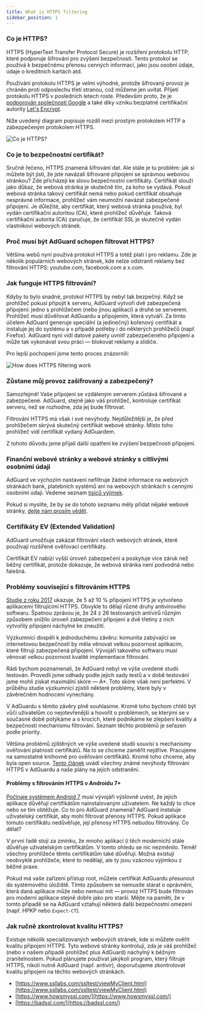 ```yaml
---
title: What is HTTPS filtering
sidebar_position: 1
---
```


### Co je HTTPS?

HTTPS (HyperText Transfer Protocol Secure) je rozšíření protokolu HTTP, které podporuje šifrování pro zvýšení bezpečnosti. Tento protokol se používá k bezpečnému přenosu cenných informací, jako jsou osobní údaje, údaje o kreditních kartách atd.

Používání protokolu HTTPS je velmi výhodné, protože šifrovaný provoz je chráněn proti odposlechu třetí stranou, což můžeme jen uvítat. Přijetí protokolu HTTPS v posledních letech roste. Především proto, že je [podporován společností Google](https://webmasters.googleblog.com/2014/08/https-as-ranking-signal.html) a také díky vzniku bezplatné certifikační autority [Let's Encrypt](https://en.wikipedia.org/wiki/Let's_Encrypt).

Níže uvedený diagram popisuje rozdíl mezi prostým protokolem HTTP a zabezpečeným protokolem HTTPS.

![Co je HTTPS?](https://cdn.adtidy.org/public/Adguard/Blog/https/what_is_https.png)

### Co je to bezpečnostní certifikát?

Sručně řečeno, HTTPS znamená šifrování dat. Ale stále je tu problém: jak si můžete být jisti, že jste navázali šifrované připojení se správnou webovou stránkou? Zde přicházejí ke slovu bezpečnostní certifikáty. Certifikát slouží jako důkaz, že webová stránka je skutečně tím, za koho se vydává. Pokud webová stránka takový certifikát nemá nebo pokud certifikát obsahuje nesprávné informace, prohlížeč vám neumožní navázat zabezpečené připojení. Je důležité, aby certifikát, který webová stránka používá, byl vydán certifikační autoritou (CA), které prohlížeč důvěřuje. Taková certifikační autorita (CA) zaručuje, že certifikát SSL je skutečně vydán vlastníkovi webových stránek.

### Proč musí být AdGuard schopen filtrovat HTTPS?

Většina webů nyní používá protokol HTTPS a totéž platí i pro reklamu. Zde je několik populárních webových stránek, kde nelze odstranit reklamy bez filtrování HTTPS: youtube.com, facebook.com a x.com.

### Jak funguje HTTPS filtrování?

Kdyby to bylo snadné, protokol HTTPS by nebyl tak bezpečný. Když se prohlížeč pokusí připojit k serveru, AdGuard vytvoří dvě zabezpečená připojení: jedno s prohlížečem (nebo jinou aplikací) a druhé se serverem. Prohlížeč musí důvěřovat AdGuardu a připojením, která vytváří. Za tímto účelem AdGuard generuje speciální (a jedinečný) kořenový certifikát a instaluje jej do systému a v případě potřeby i do některých prohlížečů (např. Firefox). AdGuard nyní vidí datové pakety uvnitř zabezpečeného připojení a může tak vykonávat svou práci — blokovat reklamy a slídiče.

Pro lepší pochopení jsme tento proces znázornili:

![How does HTTPS filtering work](https://cdn.adtidy.org/public/Adguard/Blog/https/what_is_https_filtering.png)

### Zůstane můj provoz zašifrovaný a zabezpečený?

Samozřejmě! Vaše připojení se vzdáleným serverem zůstává šifrované a zabezpečené. AdGuard, stejně jako váš prohlížeč, kontroluje certifikát serveru, než se rozhodne, zda jej bude filtrovat.

Filtrování HTTPS má však i své nevýhody. Nejdůležitější je, že před prohlížečem skrývá skutečný certifikát webové stránky. Místo toho prohlížeč vidí certifikát vydaný AdGuardem.

Z tohoto důvodu jsme přijali další opatření ke zvýšení bezpečnosti připojení.

### Finanční webové stránky a webové stránky s citlivými osobními údaji

AdGuard ve výchozím nastavení nefiltruje žádné informace na webových stránkách bank, platebních systémů ani na webových stránkách s cennými osobními údaji. Vedeme seznam [tisíců výjimek](https://github.com/AdguardTeam/HttpsExclusions).

Pokud si myslíte, že by se do tohoto seznamu měly přidat nějaké webové stránky, [dejte nám prosím vědět](https://github.com/AdguardTeam/HttpsExclusions/issues/new).

### Certifikáty EV (Extended Validation)

AdGuard umožňuje zakázat filtrování všech webových stránek, které používají rozšířené ověřovací certifikáty.

Certifikát EV nabízí vyšší úroveň zabezpečení a poskytuje více záruk než běžný certifikát, protože dokazuje, že webová stránka není podvodná nebo falešná.

### Problémy související s filtrováním HTTPS

[Studie z roku 2017](https://cdn.adtidy.org/public/Adguard/Blog/https/interception-ndss17.pdf) ukazuje, že 5 až 10 % připojení HTTPS je vytvořeno aplikacemi filtrujícími HTTPS. Obvykle to dělají různé druhy antivirového softwaru. Špatnou zprávou je, že 24 z 26 testovaných antivirů různým způsobem snížilo úroveň zabezpečení připojení a dvě třetiny z nich vytvořily připojení náchylné ke zneužití.

Výzkumníci dospěli k jednoduchému závěru: komunita zabývající se internetovou bezpečností by měla věnovat velkou pozornost aplikacím, které filtrují zabezpečená připojení. Vývojáři takového softwaru musí věnovat velkou pozornost kvalitě implementace filtrování.

Rádi bychom poznamenali, že AdGuard nebyl ve výše uvedené studii testován. Provedli jsme odhady podle jejich sady testů a v době testování jsme mohli získat maximální skóre — A\*. Toto skóre však není perfektní. V průběhu studie výzkumníci zjistili některé problémy, které byly v závěrečném hodnocení vynechány.

V AdGuardu s těmito závěry plně souhlasíme. Kromě toho bychom chtěli být vůči uživatelům co nejotevřenější a hovořit o problémech, se kterými se v současné době potýkáme a o krocích, které podnikáme ke zlepšení kvality a bezpečnosti mechanismu filtrování. Seznam těchto problémů je seřazen podle priority.

Většina problémů zjištěných ve výše uvedené studii souvisí s mechanismy ověřování platnosti certifikátů. Na to se chceme zaměřit nejdříve. Pracujeme na samostatné knihovně pro ověřování certifikátů. Kromě toho chceme, aby byla open source. [Tento článek](../known-issues) uvádí všechny známé nevýhody filtrování HTTPS v AdGuardu a naše plány na jejich odstranění.

#### Problémy s filtrováním HTTPS v Androidu 7+

[Počínaje systémem Android 7](https://adguard.com/en/blog/android-nougat-release-and-what-does-it-mean-for-adguard-users.html) musí vývojáři výslovně uvést, že jejich aplikace důvěřují certifikátům nainstalovaným uživatelem. Ne každý to chce nebo se tím obtěžuje. Co to pro AdGuard znamená? AdGuard instaluje uživatelský certifikát, aby mohl filtrovat přenosy HTTPS. Pokud aplikace tomuto certifikátu nedůvěřuje, její přenosy HTTPS nebudou filtrovány. Co dělat?

V první řadě stojí za zmínku, že mnoho aplikací (i těch moderních) stále důvěřuje uživatelským certifikátům. V tomto ohledu se nic nezměnilo. Téměř všechny prohlížeče těmto certifikátům také důvěřují. Možná existují neobvyklé prohlížeče, které to nedělají, ale ty jsou vzácnou výjimkou z běžné praxe.

Pokud má vaše zařízení přístup root, můžete certifikát AdGuardu přesunout do systémového úložiště. Tímto způsobem se nemusíte starat o oprávnění, která daná aplikace může nebo nemusí mít — provoz HTTPS bude filtrován pro moderní aplikace stejně dobře jako pro starší. Mějte na paměti, že v tomto případě se na AdGuard vztahují některá další bezpečnostní omezení (např. HPKP nebo `Expect-CT`).

### Jak ručně zkontrolovat kvalitu HTTPS?

Existuje několik specializovaných webových stránek, kde si můžete ověřit kvalitu připojení HTTPS. Tyto webové stránky kontrolují, zda je váš prohlížeč (nebo v našem případě prohlížeč plus AdGuard) náchylný k běžným zranitelnostem. Pokud plánujete používat jakýkoli program, který filtruje HTTPS, nikoli nutně AdGuard (např. antivir), doporučujeme zkontrolovat kvalitu připojení na těchto webových stránkách.

- [https://www.ssllabs.com/ssltest/viewMyClient.html](https://www.ssllabs.com/ssltest/viewMyClient.html)
- [https://www.howsmyssl.com/](https://www.howsmyssl.com/)
- [https://badssl.com/](https://badssl.com/)
